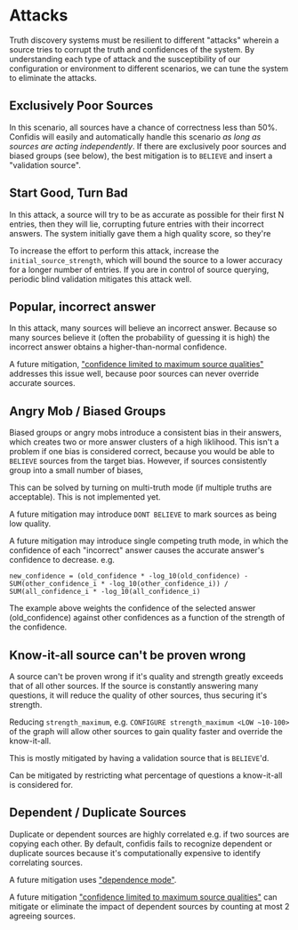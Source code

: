 # Attacks

Truth discovery systems must be resilient to different "attacks" wherein a source tries to corrupt
the truth and confidences of the system. By understanding each type of attack and the susceptibility
of our configuration or environment to different scenarios, we can tune the system to eliminate the
attacks.

## Exclusively Poor Sources

In this scenario, all sources have a chance of correctness less than 50%. Confidis will easily and
automatically handle this scenario _as long as sources are acting independently_. If there are
exclusively poor sources and biased groups (see below), the best mitigation is to `BELIEVE` and
insert a "validation source".

## Start Good, Turn Bad

In this attack, a source will try to be as accurate as possible for their first N entries, then they
will lie, corrupting future entries with their incorrect answers. The system initially gave them a
high quality score, so they're 

To increase the effort to perform this attack, increase the `initial_source_strength`, which will bound
the source to a lower accuracy for a longer number of entries. If you are in control of source querying,
periodic blind validation mitigates this attack well.

## Popular, incorrect answer

In this attack, many sources will believe an incorrect answer. Because so many sources believe it (often
the probability of guessing it is high) the incorrect answer obtains a higher-than-normal confidence.


A future mitigation, ["confidence limited to maximum source qualities"](https://github.com/waoai/confidis/issues/2)
addresses this issue well, because poor sources can never override accurate sources.

## Angry Mob / Biased Groups

Biased groups or angry mobs introduce a consistent bias in their answers, which creates two or more answer
clusters of a high liklihood. This isn't a problem if one bias is considered correct, because you would
be able to `BELIEVE` sources from the target bias. However, if sources consistently group into a small
number of biases, 

This can be solved by turning on multi-truth mode (if multiple truths are acceptable). This is not implemented yet.

A future mitigation may introduce `DONT BELIEVE` to mark sources as being low quality.

A future mitigation may introduce single competing truth mode, in which the confidence of each "incorrect" answer
causes the accurate answer's confidence to decrease. e.g.

`new_confidence = (old_confidence * -log_10(old_confidence) - SUM(other_confidence_i * -log_10(other_confidence_i)) / SUM(all_confidence_i * -log_10(all_confidence_i)`

The example above weights the confidence of the selected answer (old_confidence) against other confidences as a function of the strength of the confidence.

## Know-it-all source can't be proven wrong

A source can't be proven wrong if it's quality and strength greatly exceeds that of all other sources. If the source
is constantly answering many questions, it will reduce the quality of other sources, thus securing it's strength.

Reducing `strength_maximum`, e.g. `CONFIGURE strength_maximum <LOW ~10-100>` of the graph will allow other sources
to gain quality faster and override the know-it-all.

This is mostly mitigated by having a validation source that is `BELIEVE`'d.

Can be mitigated by restricting what percentage of questions a know-it-all is considered for.

## Dependent / Duplicate Sources

Duplicate or dependent sources are highly correlated e.g. if two sources are copying each other. By default, confidis fails to
recognize dependent or duplicate sources because it's computationally expensive to identify correlating sources.

A future mitigation uses ["dependence mode"](https://github.com/waoai/confidis/issues/6).

A future mitigation ["confidence limited to maximum source qualities"](https://github.com/waoai/confidis/issues/2) can mitigate or eliminate
the impact of dependent sources by counting at most 2 agreeing sources.


